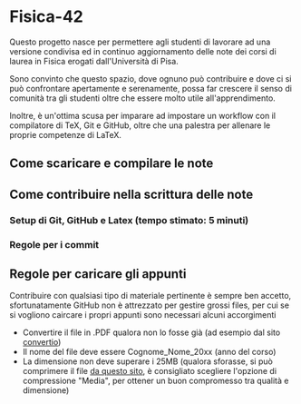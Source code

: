 # Fisica-42
Questo progetto nasce per permettere agli studenti di lavorare ad una versione condivisa ed in continuo aggiornamento delle note dei corsi di laurea in Fisica erogati dall'Università di Pisa.

Sono convinto che questo spazio, dove ognuno può contribuire e dove ci si può confrontare apertamente e serenamente, possa far crescere il senso di comunità tra gli studenti oltre che essere molto utile all'apprendimento.

Inoltre, è un'ottima scusa per imparare ad impostare un workflow con il compilatore di TeX, Git e GitHub, oltre che una palestra per allenare le proprie competenze di LaTeX.

## Come scaricare e compilare le note
## Come contribuire nella scrittura delle note
### Setup di Git, GitHub e Latex (tempo stimato: 5 minuti)
### Regole per i commit
## Regole per caricare gli appunti
Contribuire con qualsiasi tipo di materiale pertinente è sempre ben accetto, sfortunatamente GitHub non è attrezzato per gestire grossi files, per cui se si vogliono caircare i propri appunti sono necessari alcuni accorgimenti
- Convertire il file in .PDF qualora non lo fosse già (ad esempio dal sito [convertio](https://convertio.co/it/))
- Il nome del file deve essere Cognome_Nome_20xx (anno del corso)
- La dimensione non deve superare i 25MB (qualora sforasse, si può comprimere il file [da questo sito](https://www.ilovepdf.com/compress_pdf), è consigliato scegliere l'opzione di compressione "Media", per ottener un buon compromesso tra qualità e dimensione)
